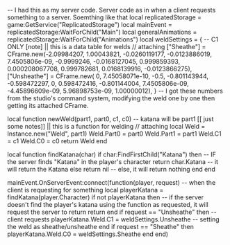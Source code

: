 -- I had this as my server code. Server code as in when a client requests something to a server. Soemthing like that
local replicatedStorage = game:GetService("ReplicatedStorage")
local mainEvent = replicatedStorage:WaitForChild("Main")
local generalAnimations = replicatedStorage:WaitForChild("Animations")
local weldSettings = { -- C1 ONLY [note] || this is a data table for welds // attaching 
	["Sheathe"] =  CFrame.new(-2.09984207, 1.00043821, -0.0260119177, -0.0123886019, 7.4505806e-09, -0.9999246, -0.0168127045, 0.999859393, 0.000208067708, 0.999782681, 0.0168139916, -0.0123866275),
	["Unsheathe"] = CFrame.new( 0, 7.45058071e-10, -0.5, -0.801143944, -0.598472297, 0, 0.598472416, -0.801144004, 7.4505806e-09, -4.45896609e-09, 5.96898753e-09, 1.00000012),
}
-- I got these numbers from the studio's command system, modifying the weld one by one then getting its attached CFrame.

local function newWeld(part1, part0, c1, c0) -- katana will be part1 [[ just some notes]] || this is a function for welding // attaching
	local Weld = Instance.new("Weld", part1)
	Weld.Part0 = part0
	Weld.Part1 = part1
	Weld.C1 = c1
	Weld.C0 = c0
	return Weld
end

local function findKatana(char)
	if char:FindFirstChild("Katana") then -- IF the server finds "Katana" in the player's character
		return char.Katana -- it will return the Katana
	else
		return nil --  else, it will return nothing
	end
end

mainEvent.OnServerEvent:connect(function(player, request) -- when the client is requesting for something
	local playerKatana = findKatana(player.Character)
	if not playerKatana then -- if the server doesn't find the player's katana using the function as requested, it will request the server to return
		return
	end
	if request == "Unsheathe" then -- client requests
		playerKatana.Weld.C1 = weldSettings.Unsheathe -- setting the weld as sheathe/unsheathe
	end
	if request == "Sheathe" then
		playerKatana.Weld.C0 = weldSettings.Sheathe
	end
end)
